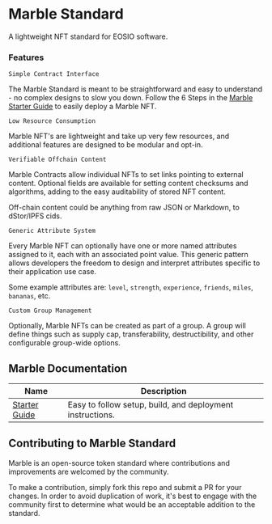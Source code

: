 # Marble Standard
A lightweight NFT standard for EOSIO software.

### Features

`Simple Contract Interface`

The Marble Standard is meant to be straightforward and easy to understand - no complex designs to slow you down. Follow the 6 Steps in the [Marble Starter Guide](docs/StarterGuide.md) to easily deploy a Marble NFT.

`Low Resource Consumption`

Marble NFT's are lightweight and take up very few resources, and additional features are designed to be modular and opt-in.

`Verifiable Offchain Content`

Marble Contracts allow individual NFTs to set links pointing to external content. Optional fields are available for setting content checksums and algorithms, adding to the easy auditability of stored NFT content.

Off-chain content could be anything from raw JSON or Markdown, to dStor/IPFS cids.

`Generic Attribute System`

Every Marble NFT can optionally have one or more named attributes assigned to it, each with an associated point value. This generic pattern allows developers the freedom to design and interpret attributes specific to their application use case.

Some example attributes are: `level`, `strength`, `experience`, `friends`, `miles`, `bananas`, etc.

`Custom Group Management`

Optionally, Marble NFTs can be created as part of a group. A group will define things such as supply cap, transferability, destructibility, and other configurable group-wide options.

## Marble Documentation

| Name | Description |
| --- | --- |
| [Starter Guide](docs/StarterGuide.md) | Easy to follow setup, build, and deployment instructions. |

## Contributing to Marble Standard

Marble is an open-source token standard where contributions and improvements are welcomed by the community.

To make a contribution, simply fork this repo and submit a PR for your changes. In order to avoid duplication of work, it's best to engage with the community first to determine what would be an acceptable addition to the standard.